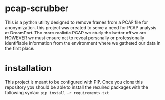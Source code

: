 # pcap-scrubber
This is a python utility designed to remove frames from a PCAP file for anonymization. this project was created to serve a need for PCAP analysis at DreamPort. The more realistic PCAP we study the better off we are HOWEVER we must ensure not to reveal personally or professionally identifiable information from the environment where we gathered our data in the first place.

# installation
This project is meant to be configured with PIP. Once you clone this repository you should be able to install the required packages with the following syntax:
`pip install -r requirements.txt`
